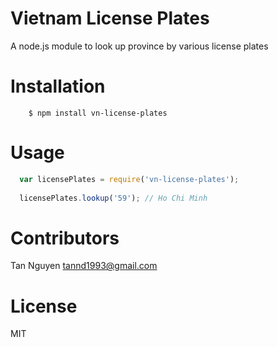 # Vietnam License Plates

A node.js module to look up province by various license plates

# Installation

```
	$ npm install vn-license-plates
```

# Usage
```js
  var licensePlates = require('vn-license-plates');
  
  licensePlates.lookup('59'); // Ho Chi Minh
```

# Contributors
  Tan Nguyen <tannd1993@gmail.com>

# License
  MIT
